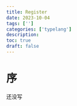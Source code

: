 ```yaml
---
title: Register
date: 2023-10-04
tags: ['']
categories: ['typelang']
description: 
toc: true
draft: false
---
```



# 序


还没写